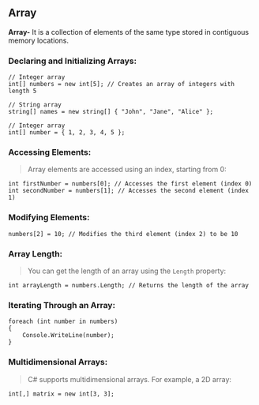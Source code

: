 ## Array

**Array-** It is a collection of elements of the same type stored in contiguous memory locations.

### Declaring and Initializing Arrays:

```
// Integer array
int[] numbers = new int[5]; // Creates an array of integers with length 5

// String array
string[] names = new string[] { "John", "Jane", "Alice" };

// Integer array
int[] number = { 1, 2, 3, 4, 5 };
```

### Accessing Elements:

>Array elements are accessed using an index, starting from 0:
```
int firstNumber = numbers[0]; // Accesses the first element (index 0)
int secondNumber = numbers[1]; // Accesses the second element (index 1)
```
### Modifying Elements:
```
numbers[2] = 10; // Modifies the third element (index 2) to be 10
```
### Array Length:

>You can get the length of an array using the `Length` property:
```
int arrayLength = numbers.Length; // Returns the length of the array
```
### Iterating Through an Array:

```
foreach (int number in numbers)
{
    Console.WriteLine(number);
}
```

### Multidimensional Arrays:

>C# supports multidimensional arrays. For example, a 2D array:
```
int[,] matrix = new int[3, 3];
```


